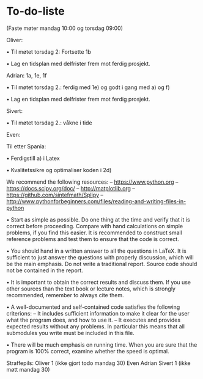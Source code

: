 # To-do-liste
(Faste møter mandag 10:00 og torsdag 09:00)

Oliver: 

• Til møtet torsdag 2: Fortsette 1b

• Lag en tidsplan med delfrister frem mot ferdig prosjekt. 

Adrian: 1a, 1e, 1f

• Til møtet torsdag 2.: ferdig med 1e) og godt i gang med a) og f)

• Lag en tidsplan med delfrister frem mot ferdig prosjekt. 

Sivert:

• Til møtet torsdag 2.: våkne i tide

Even: 

Til etter Spania:

• Ferdigstill a) i Latex

• Kvalitetssikre og optimaliser koden i 2d)

 We recommend the following resources:
– https://www.python.org
– https://docs.scipy.org/doc/
– http://matplotlib.org
– https://github.com/sintefmath/Splipy
– http://www.pythonforbeginners.com/files/reading-and-writing-files-in-python

• Start as simple as possible. Do one thing at the time and verify that it is correct
before proceeding. Compare with hand calculations on simple problems, if you find
this easier. It is recommended to construct small reference problems and test them
to ensure that the code is correct.

• You should hand in a written answer to all the questions in LaTeX. It is sufficient to
just answer the questions with properly discussion, which will be the main emphasis.
Do not write a traditional report. Source code should not be contained in the report.

• It is important to obtain the correct results and discuss them. If you use other sources
than the text book or lecture notes, which is strongly recommended, remember to
always cite them.

• A well-documented and self-contained code satisfies the following criterions:
– It includes sufficient information to make it clear for the user what the program
does, and how to use it.
– It executes and provides expected results without any problems. In particular
this means that all submodules you write must be included in this file.

• There will be much emphasis on running time. When you are sure that the program
is 100% correct, examine whether the speed is optimal.

Straffepils: 
Oliver 1 (ikke gjort todo mandag 30)
Even 
Adrian 
Sivert 1 (ikke møtt mandag 30)
